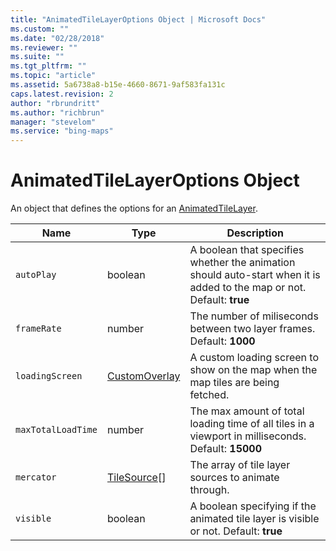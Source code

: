 ```yaml
---
title: "AnimatedTileLayerOptions Object | Microsoft Docs"
ms.custom: ""
ms.date: "02/28/2018"
ms.reviewer: ""
ms.suite: ""
ms.tgt_pltfrm: ""
ms.topic: "article"
ms.assetid: 5a6738a8-b15e-4660-8671-9af583fa131c
caps.latest.revision: 2
author: "rbrundritt"
ms.author: "richbrun"
manager: "stevelom"
ms.service: "bing-maps"
---
```

# AnimatedTileLayerOptions Object
An object that defines the options for an [AnimatedTileLayer](animatedtilelayer-class.md).

| Name             | Type           | Description                                                                                                            |
|------------------|----------------|------------------------------------------------------------------------------------------------------------------------|
| `autoPlay`         | boolean        | A boolean that specifies whether the animation should auto-start when it is added to the map or not. Default: **true** |
| `frameRate`        | number         | The number of miliseconds between two layer frames. Default: **1000**                                                      |
| `loadingScreen`    | [CustomOverlay](customoverlay-class.md)  | A custom loading screen to show on the map when the map tiles are being fetched.                                       |
| `maxTotalLoadTime` | number         | The max amount of total loading time of all tiles in a viewport in milliseconds. Default: **15000**                        |
| `mercator`         | [TileSource](tilesource-class.md)\[\] | The array of tile layer sources to animate through.                                                                    |
| `visible`          | boolean        | A boolean specifying if the animated tile layer is visible or not. Default: **true** |
